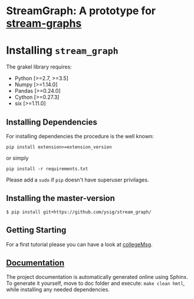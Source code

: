 # StreamGraph: A prototype for [stream-graphs](https://hal.archives-ouvertes.fr/hal-01665084)



Installing `stream_graph`
=========================

The grakel library requires:

* Python [>=2.7, >=3.5]
* Numpy [>=1.14.0]
* Pandas [>=0.24.0]
* Cython [>=0.27.3]
* six [>=1.11.0]

Installing Dependencies
-----------------------

For installing dependencies the procedure is the well known:

```shell
pip install extension>=extension_version
```

or simply

```shell
pip install -r requirements.txt
```
Please add a `sudo` if `pip` doesn't have superuser privilages.


Installing the master-version
-----------------------------

```shell
$ pip install git+https://github.com/ysig/stream_graph/
```


Getting Starting
----------------

For a first tutorial please you can have a look at [collegeMsg](https://github.com/ysig/stream_graph/tree/master/tutorial/collegeMsg/collegeMsg.ipynb).

[Documentation](https://ysig.github.io/stream_graph/doc/)
-----------------------------------------

The project documentation is automatically generated online using Sphinx.
To generate it yourself, move to doc folder and execute: `make clean hmtl`, while installing any needed dependencies.
